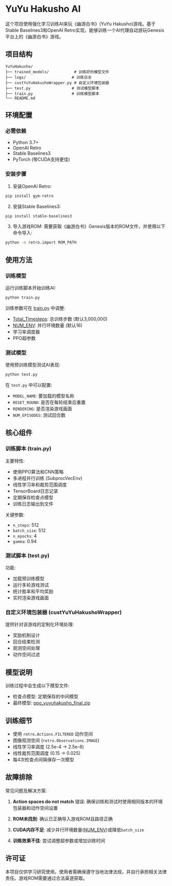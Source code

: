 
# YuYu Hakusho AI

这个项目使用强化学习训练AI来玩《幽游白书》(YuYu Hakusho)游戏。基于Stable Baselines3和OpenAI Retro实现，能够训练一个AI代理自动游玩Genesis平台上的《幽游白书》游戏。

## 项目结构

```
YuYuHakusho/
├── trained_models/           # 训练好的模型文件
├── logs/                    # 训练日志
├── custYuYuHakushoWrapper.py # 自定义环境包装器
├── test.py                  # 测试模型脚本
├── train.py                 # 训练模型脚本
└── README.md
```

## 环境配置

### 必需依赖

- Python 3.7+
- OpenAI Retro
- Stable Baselines3
- PyTorch (带CUDA支持更佳)

### 安装步骤

1. 安装OpenAI Retro:
```bash
pip install gym-retro
```

2. 安装Stable Baselines3:
```bash
pip install stable-baselines3
```

3. 导入游戏ROM:
需要获取《幽游白书》Genesis版本的ROM文件，并使用以下命令导入:
```bash
python -m retro.import ROM_PATH
```

## 使用方法

### 训练模型

运行训练脚本开始训练AI:
```bash
python train.py
```

训练参数可在 [train.py](file://d:\Work\PrivateWork\JAPrograms\PythonWork\YuYuHakusho\train.py) 中调整:
- [Total_Timesteps](file://d:\Work\PrivateWork\JAPrograms\PythonWork\YuYuHakusho\train.py#L11-L11): 总训练步数 (默认3,000,000)
- [NUM_ENV](file://d:\Work\PrivateWork\JAPrograms\PythonWork\YuYuHakusho\train.py#L12-L12): 并行环境数量 (默认16)
- 学习率调度器
- PPO超参数

### 测试模型

使用预训练模型测试AI表现:
```bash
python test.py
```

在 `test.py` 中可以配置:
- `MODEL_NAME`: 要加载的模型名称
- `RESET_ROUND`: 是否在每轮结束后重置
- `RENDERING`: 是否渲染游戏画面
- `NUM_EPISODES`: 测试回合数

## 核心组件

### 训练脚本 (train.py)

主要特性:
- 使用PPO算法和CNN策略
- 多进程并行训练 (SubprocVecEnv)
- 线性学习率和裁剪范围调度
- TensorBoard日志记录
- 定期保存检查点模型
- 训练日志输出到文件

关键参数:
- `n_steps`: 512
- `batch_size`: 512
- `n_epochs`: 4
- `gamma`: 0.94

### 测试脚本 (test.py)

功能:
- 加载预训练模型
- 运行多轮游戏测试
- 统计胜率和平均奖励
- 实时渲染游戏画面

### 自定义环境包装器 (custYuYuHakushoWrapper)

提供针对该游戏的定制化环境处理:
- 奖励机制设计
- 回合结束检测
- 观测空间处理
- 动作空间过滤

## 模型说明

训练过程中会生成以下模型文件:
- 检查点模型: 定期保存的中间模型
- 最终模型: [ppo_yuyuhakusho_final.zip](file://d:\Work\PrivateWork\JAPrograms\PythonWork\YuYuHakusho\YuYuHakusho-Genesis\train\ppo_yuyuhakusho_final.zip)

## 训练细节

- 使用 `retro.Actions.FILTERED` 动作空间
- 图像观测空间 (`retro.Observations.IMAGE`)
- 线性学习率调度 (2.5e-4 → 2.5e-6)
- 线性裁剪范围调度 (0.15 → 0.025)
- 每4次检查点间隔保存一次模型

## 故障排除

常见问题及解决方案:

1. **Action spaces do not match** 错误:
   确保训练和测试时使用相同版本的环境包装器和动作空间设置

2. **ROM未找到**:
   确认已正确导入游戏ROM且路径正确

3. **CUDA内存不足**:
   减少并行环境数量([NUM_ENV](file://d:\Work\PrivateWork\JAPrograms\PythonWork\YuYuHakusho\train.py#L12-L12))或降低`batch_size`

4. **训练效果不佳**:
   尝试调整超参数或增加训练时间

## 许可证

本项目仅供学习研究使用。使用者需确保遵守当地法律法规，并自行承担相关法律责任。游戏ROM需要通过合法渠道获取。
```